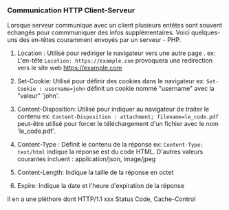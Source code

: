 ###  Communication HTTP Client-Serveur
Lorsque serveur communique avec un client plusieurs entêtes sont souvent
 échangés pour commmuniquer des infos supplémentaires.
Voici quelques-uns des en-têtes couramment envoyés par un serveur - PHP.

1. Location : Utilisé pour rediriger le navigateur vers une autre page .
ex: L'en-tête `Location: https://example.com` provoquera une redirection
vers le site web https://example.com

2. Set-Cookie: Utilisé pour définir des cookies dans le navigateur
ex: `Set-Cookie : username=john` définit un cookie nommé "username"
avec la "valeur" 'john'.

3. Content-Disposition: Utilisé pour indiquer au navigateur de traiter 
le contenu
ex: `Content-Disposition : attachment; filename=le_code.pdf`
peut-être  utilisé pour forcer le téléchargement d'un fichier avec 
le nom 'le_code.pdf'.

4. Content-Type : Définit le contenu de la réponse
ex: `Content-Type: text/html` indique la réponse est du code HTML. 
D'autres valeurs courantes incluent : application/json, image/jpeg

5. Content-Length: Indique la taille de la réponse en octet

6. Expire: Indique la date et l'heure d'expiration de la réponse

Il en a une pléthore dont HTTP/1.1 xxx Status Code, Cache-Control
